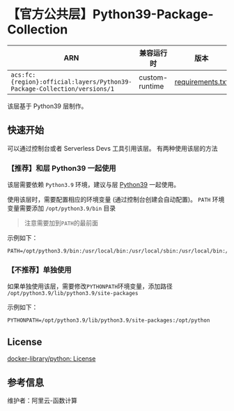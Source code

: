 
# 【官方公共层】Python39-Package-Collection

| ARN  |  兼容运行时  | 版本 |
|------|------|--------|
| `acs:fc:{region}:official:layers/Python39-Package-Collection/versions/1` | custom-runtime   | [requirements.txt](requirements.txt) |

该层基于 Python39 层制作。

## 快速开始
可以通过控制台或者 Serverless Devs 工具引用该层。
有两种使用该层的方法

### 【推荐】和层 Python39 一起使用

该层需要依赖 `Python3.9` 环境，建议与层 [Python39](../Python39/README.md) 一起使用。

使用该层时，需要配置相应的环境变量 (通过控制台创建会自动配置)。
`PATH` 环境变量需要添加 `/opt/python3.9/bin` 目录
> 注意需要加到`PATH`的最前面

示例如下：
```shell
PATH=/opt/python3.9/bin:/usr/local/bin:/usr/local/sbin:/usr/local/bin:/usr/sbin:/usr/bin:/sbin:/bin:/opt/bin
```

### 【不推荐】单独使用
如果单独使用该层，需要修改`PYTHONPATH`环境变量，添加路径 `/opt/python3.9/lib/python3.9/site-packages`

示例如下：
```shell
PYTHONPATH=/opt/python3.9/lib/python3.9/site-packages:/opt/python
```

## License
[docker-library/python: License](https://github.com/docker-library/python/blob/7b9d62e229bda6312b9f91b37ab83e33b4e34542/LICENSE)

## 参考信息
维护者：阿里云-函数计算